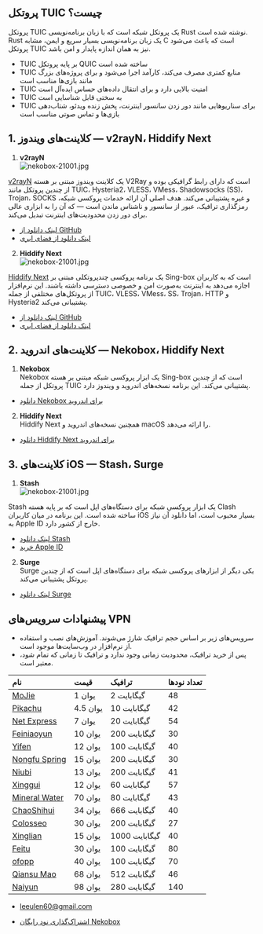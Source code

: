 ## پروتکل TUIC چیست؟

پروتکل TUIC یک پروتکل شبکه است که با زبان برنامه‌نویسی Rust نوشته شده است. Rust یک زبان برنامه‌نویسی بسیار سریع و ایمن، مشابه C است که باعث می‌شود پروتکل TUIC نیز به همان اندازه پایدار و امن باشد.  

* TUIC بر پایه پروتکل QUIC ساخته شده است  
* TUIC منابع کمتری مصرف می‌کند، کارآمد اجرا می‌شود و برای پروژه‌های بزرگ مانند بازی‌ها مناسب است  
* TUIC امنیت بالایی دارد و برای انتقال داده‌های حساس ایده‌آل است  
* TUIC به سختی قابل شناسایی است  
* TUIC برای سناریوهایی مانند دور زدن سانسور اینترنت، پخش زنده ویدئو، شتاب‌دهی بازی‌ها و تماس صوتی مناسب است  

## 1. کلاینت‌های ویندوز — v2rayN، Hiddify Next

1. **v2rayN**  
   ![nekobox-21001.jpg](https://nekobox.info/img/nekobox-21001.jpg)

[v2rayN](https://getfreevpn.info/zh/docs/vpn%E6%95%99%E7%A8%8B/%E4%B8%8B%E8%BD%BD%E5%B9%B6%E4%BD%BF%E7%94%A8v2rayN%E8%BD%AF%E4%BB%B6/) یک کلاینت ویندوز مبتنی بر هسته V2Ray است که دارای رابط گرافیکی بوده و از چندین پروتکل مانند TUIC، Hysteria2، VLESS، VMess، Shadowsocks (SS)، Trojan، SOCKS و غیره پشتیبانی می‌کند. هدف اصلی آن ارائه خدمات پروکسی شبکه، رمزگذاری ترافیک، عبور از سانسور و ناشناس ماندن است — که آن را به ابزاری عالی برای دور زدن محدودیت‌های اینترنت تبدیل می‌کند.  

* [لینک دانلود از GitHub](https://github.com/2dust/v2rayN/releases/download/7.13.6/v2rayN-windows-64-desktop.zip)  
* [لینک دانلود از فضای ابری](https://pan1.mene.lol/s/8WEiK)  

2. **Hiddify Next**  
   ![nekobox-21001.jpg](https://nekobox.info/img/nekobox-21002.jpg)

[Hiddify Next](https://hiddify.me/zh) یک برنامه پروکسی چندپروتکلی مبتنی بر Sing-box است که به کاربران اجازه می‌دهد به اینترنت به‌صورت امن و خصوصی دسترسی داشته باشند. این نرم‌افزار از پروتکل‌های مختلفی از جمله TUIC، VLESS، VMess، SS، Trojan، HTTP و Hysteria2 پشتیبانی می‌کند.  

* [لینک دانلود از GitHub](https://github.com/hiddify/hiddify-app/releases/download/v2.0.5/Hiddify-Windows-Setup-x64.exe)  
* [لینک دانلود از فضای ابری](https://pan1.mene.lol/s/jOAia)  

## 2. کلاینت‌های اندروید — Nekobox، Hiddify Next

1. **Nekobox**  
   Nekobox یک ابزار پروکسی شبکه مبتنی بر هسته Sing-box است که از چندین پروتکل از جمله TUIC پشتیبانی می‌کند. این برنامه نسخه‌های اندروید و ویندوز دارد.  

* [دانلود Nekobox برای اندروید](https://pan1.mene.lol/s/5Xvia)  

2. **Hiddify Next**  
   Hiddify Next همچنین نسخه‌های اندروید و macOS را ارائه می‌دهد.  

* [دانلود Hiddify Next برای اندروید](https://pan1.mene.lol/s/M3of6)  

## 3. کلاینت‌های iOS — Stash، Surge

1. **Stash**  
   ![nekobox-21001.jpg](https://nekobox.info/img/nekobox-21003.jpg)

Stash یک ابزار پروکسی شبکه برای دستگاه‌های اپل است که بر پایه هسته Clash ساخته شده است. این برنامه در میان کاربران iOS بسیار محبوب است، اما دانلود آن نیاز به Apple ID خارج از کشور دارد.  

* [لینک دانلود Stash](https://apps.apple.com/us/app/stash-rule-based-proxy/id1596063349)  
* [خرید Apple ID](https://bnb.lat/buy/2)  

2. **Surge**  
   Surge یکی دیگر از ابزارهای پروکسی شبکه برای دستگاه‌های اپل است که از چندین پروتکل پشتیبانی می‌کند.  

* [لینک دانلود Surge](https://apps.apple.com/us/app/surge-5/id1442620678)  



## پیشنهادات سرویس‌های VPN

* سرویس‌های زیر بر اساس حجم ترافیک شارژ می‌شوند. آموزش‌های نصب و استفاده از نرم‌افزار در وب‌سایت‌ها موجود است.
* پس از خرید ترافیک، محدودیت زمانی وجود ندارد و ترافیک تا زمانی که تمام شود، معتبر است.

| نام | قیمت | ترافیک | تعداد نودها |
| :--- | :--- | :--- | :--- |
| [MoJie](https://mojie.ws/#/register?code=BpCuERz0) | 1 یوان | 2 گیگابایت | 48 |
| [Pikachu](https://pkhub.net/#/register?code=A6O9EIj0) | 4.5 یوان | 10 گیگابایت | 42 |
| [Net Express](https://wjkc66.vip?c=REZUOC) | 7 یوان | 20 گیگابایت | 54 |
| [Feiniaoyun](https://feiniaoyun.xyz/#/register?code=GpIqYOb5) | 10 یوان | 200 گیگابایت | 30 |
| [Yifen](https://xn--4gqx1hgtfdmt.com/#/register?code=Aqr3awfK) | 12 یوان | 100 گیگابایت | 40 |
| [Nongfu Spring](https://www.nfsq.us/#/register?code=i1fXTMYk) | 15 یوان | 200 گیگابایت | 30 |
| [Niubi](https://6666b.idsduf.com/#/login?code=sT9kLfc6) | 13 یوان | 200 گیگابایت | 41 |
| [Xinggui](https://bd.srcloud.art/#/register?code=fvyGkr5j) | 12 یوان | 60 گیگابایت | 57 |
| [Mineral Water](https://5ldpe1hbmgj4ryv9.600mlt.cc/register?code=noYz548c) | 70 یوان | 80 گیگابایت | 43 |
| [ChaoShihui](https://cshjc.shop/register?code=GadIbTHc) | 34 یوان | 666 گیگابایت | 40 |
| [Colosseo](https://www.crosswall.org/#/register?code=3imspEVi) | 30 یوان | 200 گیگابایت | 27 |
| [Xinglian](https://xn--mes995ajya725k.xyz/#/register?code=xFHkxqZv) | 15 یوان | 1000 گیگابایت | 40 |
| [Feitu](https://www.xn--9kq10e0y7h.site/index.html?register=TtwX5VXt) | 30 یوان | 100 گیگابایت | 80 |
| [ofopp](https://kk.ofopp.net/#/register?code=A2UmuXR8) | 40 یوان | 100 گیگابایت | 70 |
| [Qiansu Mao](https://tmsreta.top/#/register?code=mmgD0jY7) | 68 یوان | 512 گیگابایت | 46 |
| [Naiyun](https://www.v2ny.me?path=register&code=05XjPGu5) | 98 یوان | 280 گیگابایت | 140 |


* [leeulen60@gmail.com](mailto:leeulen60@gmail.com)  

* [اشتراک‌گذاری نود رایگان Nekobox](https://nekobox.info/zh/docs/nekobox%E6%95%99%E7%A8%8B/nekobox%E5%85%8D%E8%B4%B9%E8%8A%82%E7%82%B9%E5%88%86%E4%BA%AB/)  

